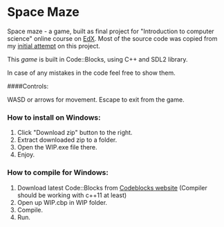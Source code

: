 Space Maze
=======
Space maze - a game, built as final project for "Introduction to computer science" online course on [EdX](https://www.edx.org/course/introduction-computer-science-harvardx-cs50x). Most of the source code was copied from my [initial attempt](https://github.com/Friteee/S.H.A.P.E.) on this project.

This *game* is built in Code::Blocks, using C++ and SDL2 library.

In case of any mistakes in the code feel free to show them.

####Controls:

WASD or arrows for movement.
Escape to exit from the game.

### How to install on Windows:

1. Click "Download zip" button to the right.
2. Extract downloaded zip to a folder.
3. Open the WIP.exe file there.
4. Enjoy.

### How to compile for Windows:

1. Download latest Code::Blocks from [Codeblocks website](http://www.codeblocks.org/downloads) (Compiler should be working with c++11 at least)
2. Open up WIP.cbp in WIP folder.
3. Compile.
4. Run.